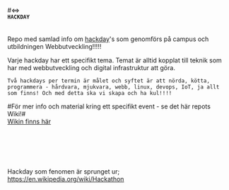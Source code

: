 
#<=>  
**`HACKDAY`**    
<br>
<br>
Repo med samlad info om <a href="http://hackdaymanifesto.com/">hackday</a>'s som genomförs på campus och utbildningen Webbutveckling!!!!!    

Varje hackday har ett specifikt tema. Temat är alltid kopplat till teknik som har med webbutveckling och digital infrastruktur att göra.    

`Två hackdays per termin är målet och syftet är att nörda, kötta, programmera - hårdvara, mjukvara, webb, linux, devops, IoT, ja allt som finns! Och med detta ska vi skapa och ha kul!!!!`


#För mer info och material kring ett specifikt event - se det här repots Wiki!#  
<a href="https://github.com/dite-bth/hackday/wiki">Wikin finns här</a>




<br>
<br>
<br>
<br>



Hackday som fenomen är sprunget ur;  
https://en.wikipedia.org/wiki/Hackathon  

